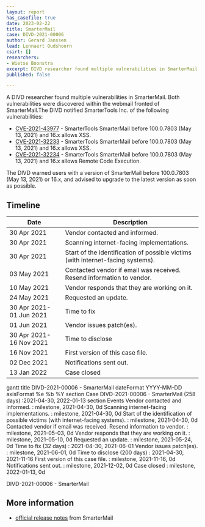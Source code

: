 ```yaml
---
layout: report
has_casefile: true
date: 2023-02-22
title: SmarterMail
case: DIVD-2021-00006
author: Gerard Janssen
lead: Lennaert Oudshoorn
csirt: []
researchers:
- Wietse Boonstra
excerpt: DIVD researcher found multiple vulnerabilities in SmarterMail
published: false

---
```

A DIVD researcher found multiple vulnerabilities in SmarterMail.  Both vulnerabilities were discovered within the webmail fronted of SmarterMail.The DIVD notified SmarterTools Inc. of the following vulnerabilities:

* [CVE-2021-43977](https://csirt.divd.nl/cves/CVE-2021-43977) - SmarterTools SmarterMail before 100.0.7803 (May 13, 2021) and 16.x allows XSS.
* [CVE-2021-32233](https://csirt.divd.nl/cves/CVE-2021-32233) - SmarterTools SmarterMail before 100.0.7803 (May 13, 2021) and 16.x allows XSS.
* [CVE-2021-32234](https://csirt.divd.nl/cves/CVE-2021-32234) - SmarterTools SmarterMail before 100.0.7803 (May 13, 2021) and 16.x allows Remote Code Execution.

The DIVD warned users with a version of SmarterMail before 100.0.7803 (May 13, 2021) or 16.x, and advised to upgrade to the latest version as soon as possible. 

## Timeline

| Date | Description |
| --- | --- |
| 30 Apr 2021 | Vendor contacted and informed. |
| 30 Apr 2021 | Scanning internet-facing implementations. |
| 30 Apr 2021 | Start of the identification of possible victims (with internet-facing systems). |
| 03 May 2021 | Contacted vendor if email was received. Resend information to vendor. |
| 10 May 2021 | Vendor responds that they are working on it. |
| 24 May 2021 | Requested an update. |
| 30 Apr 2021- 01 Jun 2021 | Time to fix |
| 01 Jun 2021 | Vendor issues patch(es). |
| 30 Apr 2021- 16 Nov 2021 | Time to disclose |
| 16 Nov 2021 | First version of this case file. |
| 02 Dec 2021 | Notifications sent out. |
| 13 Jan 2022 | Case closed |

 <div class="mermaid">
	gantt
	    title DIVD-2021-00006 - SmarterMail
	    dateFormat  YYYY-MM-DD
	    axisFormat  %e %b %Y
	    section Case
	    DIVD-2021-00006 - SmarterMail (258 days)            :2021-04-30, 2022-01-13
	    section Events
		Vendor contacted and informed. :  milestone, 2021-04-30, 0d
				Scanning internet-facing implementations. :  milestone, 2021-04-30, 0d
				Start of the identification of possible victims (with internet-facing systems). :  milestone, 2021-04-30, 0d
				Contacted vendor if email was received. Resend information to vendor. :  milestone, 2021-05-03, 0d
				Vendor responds that they are working on it. :  milestone, 2021-05-10, 0d
				Requested an update. :  milestone, 2021-05-24, 0d
				Time to fix (32 days) : 2021-04-30, 2021-06-01
					Vendor issues patch(es). :  milestone, 2021-06-01, 0d
				Time to disclose (200 days) : 2021-04-30, 2021-11-16
					First version of this case file. :  milestone, 2021-11-16, 0d
				Notifications sent out. :  milestone, 2021-12-02, 0d
				Case closed :  milestone, 2022-01-13, 0d
				</div>

DIVD-2021-00006 - SmarterMail

## More information

* [official release notes](https://www.smartertools.com/smartermail/release-notes/current) from SmarterMail